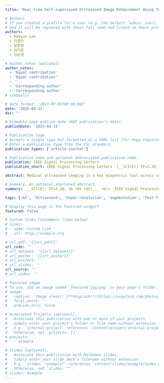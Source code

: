 ```yaml
---
title: 'Real-time Self-supervised Ultrasound Image Enhancement Using Test-Time Adaptation for Sophisticated Rotator Cuff Tear Diagnosis'

# Authors
# If you created a profile for a user (e.g. the default `admin` user), write the username (folder name) here
# and it will be replaced with their full name and linked to their profile.
authors:
  - Haeyun Lee
  - 이경수
  - 윤종필
  - 김지훈
  - 김준영

# Author notes (optional)
author_notes:
  - 'Equal contribution'
  - 'Equal contribution'
  - ''
  - 'Corresponding author'
  - 'Corresponding author'
# {{equal}}

# date format: '2013-07-01T00:00:00Z'
date: '2025-03-31'
doi: ''

# Schedule page publish date (NOT publication's date).
publishDate: '2025-03-31'

# Publication type.
# Accepts a single type but formatted as a YAML list (for Hugo requirements).
# Enter a publication type from the CSL standard.
publication_types: ['article-journal']

# Publication name and optional abbreviated publication name.
publication: IEEE Signal Processing Letters
publication_short: IEEE Signal Processing Letters  [__SCI(E); IF=3.20, 36.70% (Q2)__]

abstract: Medical ultrasound imaging is a key diagnostic tool across various fields, with computer-aided diagnosis systems benefiting from advances in deep learning. However, its lower resolution and artifacts pose challenges, particularly for non-specialists. The simultaneous acquisition of degraded and high-quality images is infeasible, limiting supervised learning approaches. Additionally, self-supervised and zero-shot methods require extensive processing time, conflicting with the real-time demands of ultrasound imaging. Therefore, to address the aforementioned issues, we propose real-time ultrasound image enhancement via a self-supervised learning technique and a test-time adaptation for sophisticated rotational cuff tear diagnosis. The proposed approach learns from other domain image datasets and performs self-supervised learning on an ultrasound image during inference for enhancement. Our approach not only demonstrated superior ultrasound image enhancement performance compared to other state-of-the-art methods but also achieved an 18\% improvement in the RCT segmentation performance.

# Summary. An optional shortened abstract.
summary: ___SCI(E); IF=3.20, 36.70% (Q2)___ <br> _IEEE Signal Processing Letters (Early Accept)_

tags: ['AI', 'Ultrasound', 'Super-resolution', 'Segmentation', 'Test-Time Adaptation', 'Q2']

# Display this page in the Featured widget?
featured: false

# Custom links (uncomment lines below)
# links:
# - name: Custom Link
#   url: http://example.org

# url_pdf: '{{url_pdf}}'
url_code: ''
# url_dataset: '{{url_dataset}}'
# url_poster: '{{url_poster}}'
# url_project: ''
# url_slides: ''
url_source: ''
# url_video: ''

# Featured image
# To use, add an image named `featured.jpg/png` to your page's folder.
# image:
#   caption: 'Image credit: [**Unsplash**](https://unsplash.com/photos/pLCdAaMFLTE)'
#   focal_point: ''
#   preview_only: false

# Associated Projects (optional).
#   Associate this publication with one or more of your projects.
#   Simply enter your project's folder or file name without extension.
#   E.g. `internal-project` references `content/project/internal-project/index.md`.
#   Otherwise, set `projects: []`.
# projects:
#   - example

# Slides (optional).
#   Associate this publication with Markdown slides.
#   Simply enter your slide deck's filename without extension.
#   E.g. `slides: "example"` references `content/slides/example/index.md`.
#   Otherwise, set `slides: ""`.
# slides: example
---
```

